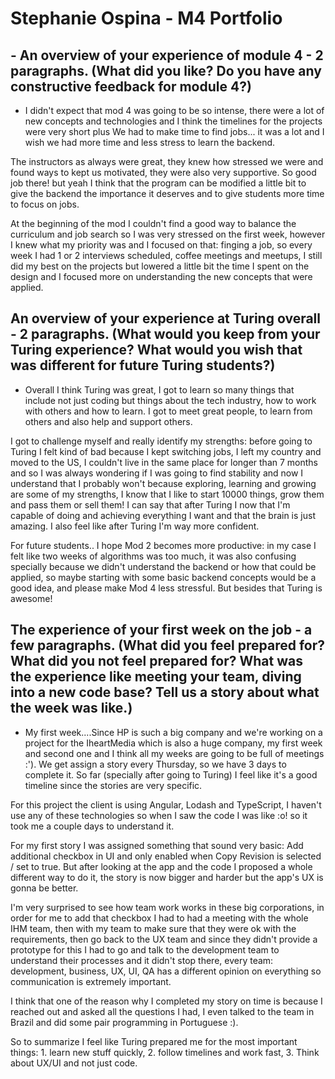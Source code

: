# Stephanie Ospina - M4 Portfolio

## - An overview of your experience of module 4 - 2 paragraphs. (What did you like? Do you have any constructive feedback for module 4?)

- I didn't expect that mod 4 was going to be so intense, there were a lot of new concepts and technologies and I think the timelines for the projects were very short plus We had to make time to find jobs... it was a lot and I wish we had more time and less stress to learn the backend. 

The instructors as always were great, they knew how stressed we were and found ways to kept us motivated, they were also very supportive. So good job there! but yeah I think that the program can be modified a little bit to give the backend the importance it deserves and to give students more time to focus on jobs.

At the beginning of the mod I couldn't find a good way to balance the curriculum and job search so I was very stressed on the first week, however I knew what my priority was and I focused on that: finging a job, so every week I had 1 or 2 interviews scheduled, coffee meetings and meetups, I still did my best on the projects but lowered a little bit the time I spent on the design and I focused more on understanding the new concepts that were applied. 

## An overview of your experience at Turing overall - 2 paragraphs. (What would you keep from your Turing experience? What would you wish that was different for future Turing students?)

- Overall I think Turing was great, I got to learn so many things that include not just coding but things about the tech industry, how to work with others and how to learn. I got to meet great people, to learn from others and also help and support others.

I got to challenge myself and really identify my strengths: before going to Turing I felt kind of bad because I kept switching jobs, I left my country and moved to the US, I couldn't live in the same place for longer than 7 months and so I was always wondering if I was going to find stability and now I understand that I probably won't because exploring, learning and growing are some of my strengths, I know that I like to start 10000 things, grow them and pass them or sell them! I can say that after Turing I now that I'm capable of doing and achieving everything I want and that the brain is just amazing. I also feel like after Turing I'm way more confident.

For future students.. I hope Mod 2 becomes more productive: in my case I felt like two weeks of algorithms was too much, it was also confusing specially because we didn't understand the backend or how that could be applied, so maybe starting with some basic backend concepts would be a good idea, and please make Mod 4 less stressful. But besides that Turing is awesome! 

## The experience of your first week on the job - a few paragraphs. (What did you feel prepared for? What did you not feel prepared for? What was the experience like meeting your team, diving into a new code base? Tell us a story about what the week was like.)

- My first week....Since HP is such a big company and we're working on a project for the IheartMedia which is also a huge company, my first week and second one and I think all my weeks are going to be full of meetings :'). We get assign a story every Thursday, so we have 3 days to complete it. So far (specially after going to Turing) I feel like it's a good timeline since the stories are very specific. 

For this project the client is using Angular, Lodash and TypeScript, I haven't use any of these technologies so when I saw the code I was like :o! so it took me a couple days to understand it.

For my first story I was assigned something that sound very basic: Add additional checkbox in UI and only enabled when Copy Revision is selected / set to true. But after looking at the app and the code I proposed a whole different way to do it, the story is now bigger and harder but the app's UX is gonna be better. 

I'm very surprised to see how team work works in these big corporations, in order for me to add that checkbox I had to had a meeting with the whole IHM team, then with my team to make sure that they were ok with the requirements, then go back to the UX team and since they didn't provide a prototype for this I had to go and talk to the development team to understand their processes and it didn't stop there, every team: development, business, UX, UI, QA has a different opinion on everything so communication is extremely important.

I think that one of the reason why I completed my story on time is because I reached out and asked all the questions I had, I even talked to the team in Brazil and did some pair programming in Portuguese :).

So to summarize I feel like Turing prepared me for the most important things: 1. learn new stuff quickly, 2. follow timelines and work fast, 3. Think about UX/UI and not just code.  

